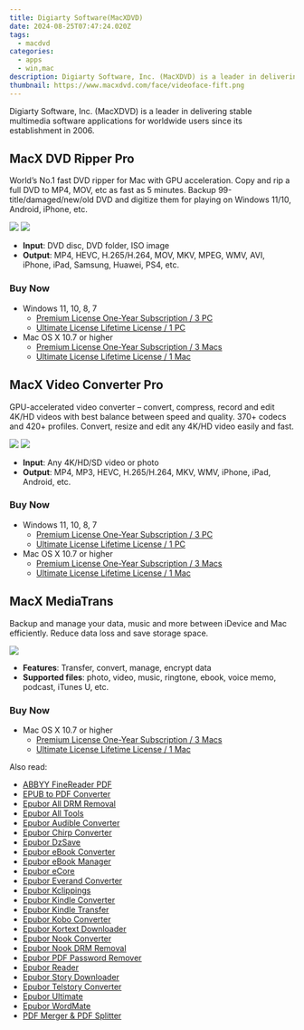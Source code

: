 ```yaml
---
title: Digiarty Software(MacXDVD)
date: 2024-08-25T07:47:24.020Z
tags: 
  - macdvd
categories: 
  - apps
  - win,mac
description: Digiarty Software, Inc. (MacXDVD) is a leader in delivering stable multimedia software applications for worldwide users since its establishment in 2006.
thumbnail: https://www.macxdvd.com/face/videoface-fift.png
---
```


Digiarty Software, Inc. (MacXDVD) is a leader in delivering stable multimedia software applications for worldwide users since its establishment in 2006.


## MacX DVD Ripper Pro

World’s No.1 fast DVD ripper for Mac with GPU acceleration. Copy and rip a full DVD to MP4, MOV, etc as fast as 5 minutes.
Backup 99-title/damaged/new/old DVD and digitize them for playing on Windows 11/10, Android, iPhone, etc.

![](https://www.macxdvd.com/image-style/series-update/box-drp.png)
![](https://www.macxdvd.com/image-style/series-update/box-macdrp.png)

- **Input**: DVD disc, DVD folder, ISO image
- **Output**: MP4, HEVC, H.265/H.264, MOV, MKV, MPEG, WMV, AVI, iPhone, iPad, Samsung, Huawei, PS4, etc.


### Buy Now

- Windows 11, 10, 8, 7
  - [Premium License One-Year Subscription / 3 PC](https://estore.macxdvd.com/order/checkout.php?PRODS=39790876&QTY=1&AFFILIATE=108875&CART=1&SHORT_FORM=1&COUPON=HOLIDAYSALES&ORDERSTYLE=nLWsnpXPnHU=&DESIGN_TYPE=2&HIDEC=0&daci=1037703119.1724242719)
  - [Ultimate License Lifetime License / 1 PC](https://estore.macxdvd.com/order/checkout.php?PRODS=37808502&QTY=1&AFFILIATE=108875&CART=1&SHORT_FORM=1&ORDERSTYLE=nLWsnpXPnHU=&DESIGN_TYPE=2&HIDEC=0&daci=1037703119.1724242719)
- Mac OS X 10.7 or higher
  - [Premium License One-Year Subscription / 3 Macs](https://estore.macxdvd.com/order/checkout.php?PRODS=39790589&CARD=2&QTY=1&AFFILIATE=108875&CART=2&SHORT_FORM=1&COUPON=HOLIDAYSALES&ORDERSTYLE=nLWsnpXPnHU=&DESIGN_TYPE=2&HIDEC=0&SRC=22drpbuyaf1y&daci=1037703119.1724242719)
  - [Ultimate License Lifetime License / 1 Mac](https://estore.macxdvd.com/order/checkout.php?PRODS=37483258&CARD=2&QTY=1&AFFILIATE=108875&CART=1&SHORT_FORM=1&COUPON=HOLIDAYSALES&ORDERSTYLE=nLWsnpXPnHU=&DESIGN_TYPE=2&HIDEC=0&SRC=22drpbuybelt&daci=1037703119.1724242719)


## MacX Video Converter Pro

GPU-accelerated video converter – convert, compress, record and edit 4K/HD videos with best balance between speed and quality.
370+ codecs and 420+ profiles. Convert, resize and edit any 4K/HD video easily and fast.

![](https://www.macxdvd.com/image-style/series-update/box-vcp.png)
![](https://www.macxdvd.com/image-style/series-update/box-macvcp.png)

- **Input**: Any 4K/HD/SD video or photo
- **Output**: MP4, MP3, HEVC, H.265/H.264, MKV, WMV, iPhone, iPad, Android, etc.

### Buy Now

- Windows 11, 10, 8, 7
  - [Premium License One-Year Subscription / 3 PC](https://estore.macxdvd.com/order/checkout.php?PRODS=39790988&QTY=1&AFFILIATE=108875&CART=1&SHORT_FORM=1&COUPON=VCP1Y19&ORDERSTYLE=nLWsnpXPnHU=&DESIGN_TYPE=2&HIDEC=0&daci=1037703119.1724242719)
  - [Ultimate License Lifetime License / 1 PC](https://estore.macxdvd.com/order/checkout.php?PRODS=37808503&QTY=1&AFFILIATE=108875&CART=1&SHORT_FORM=1&ORDERSTYLE=nLWsnpXPnHU=&DESIGN_TYPE=2&HIDEC=0&daci=1037703119.1724242719)
- Mac OS X 10.7 or higher
  - [Premium License One-Year Subscription / 3 Macs](https://estore.macxdvd.com/order/checkout.php?PRODS=38743988&CARD=2&QTY=1&AFFILIATE=108875&CART=2&SHORT_FORM=1&COUPON=VCP1Y19&ORDERSTYLE=nLWsnpXPnHU=&DESIGN_TYPE=2&HIDEC=0&SRC=23vcpbuyaf1y&daci=1037703119.1724242719)
  - [Ultimate License Lifetime License / 1 Mac](https://estore.macxdvd.com/order/checkout.php?PRODS=38744011&CARD=2&QTY=1&AFFILIATE=108875&CART=1&SHORT_FORM=1&ORDERSTYLE=nLWsnpXPnHU=&DESIGN_TYPE=2&HIDEC=0&SRC=23vcpbuy1ty&daci=1037703119.1724242719)

## MacX MediaTrans

Backup and manage your data, music and more between iDevice and Mac efficiently. Reduce data loss and save storage space.

![](https://www.macxdvd.com/image-style/series-update/box-mediatrans.png)

- **Features**: Transfer, convert, manage, encrypt data
- **Supported files**: photo, video, music, ringtone, ebook, voice memo, podcast, iTunes U, etc.

### Buy Now

- Mac OS X 10.7 or higher
  - [Premium License One-Year Subscription / 3 Macs](https://estore.macxdvd.com/order/checkout.php?PRODS=38739171&CARD=2&QTY=1&AFFILIATE=108875&CART=1&SHORT_FORM=1&COUPON=MT1Y19&ORDERSTYLE=nLWsnpXPnHU=&DESIGN_TYPE=2&HIDEC=0&SRC=23mtbuyaf1y&daci=1037703119.1724242719)
  - [Ultimate License Lifetime License / 1 Mac](https://estore.macxdvd.com/order/checkout.php?PRODS=38739223&CARD=2&QTY=1&AFFILIATE=108875&CART=1&SHORT_FORM=1&ORDERSTYLE=nLWsnpXPnHU=&DESIGN_TYPE=2&HIDEC=0&SRC=23mtbuylf&daci=1037703119.1724242719)



<span class="atpl-alsoreadstyle">Also read:</span>
<div><ul>
<li><a href="https://tools.techidaily.com/abbyy/products/"><u>ABBYY FineReader PDF</u></a></li>
<li><a href="https://tools.techidaily.com/epubor/epub-to-pdf-converter/"><u>EPUB to PDF Converter</u></a></li>
<li><a href="https://tools.techidaily.com/epubor/drm-removal-tools/"><u>Epubor All DRM Removal</u></a></li>
<li><a href="https://tools.techidaily.com/epubor/products/"><u>Epubor All Tools</u></a></li>
<li><a href="https://tools.techidaily.com/epubor/audible-converter/"><u>Epubor Audible Converter</u></a></li>
<li><a href="https://tools.techidaily.com/epubor/chirp-converter/"><u>Epubor Chirp Converter</u></a></li>
<li><a href="https://tools.techidaily.com/epubor/dzsave/"><u>Epubor DzSave</u></a></li>
<li><a href="https://tools.techidaily.com/epubor/ebook-converter/"><u>Epubor eBook Converter</u></a></li>
<li><a href="https://tools.techidaily.com/epubor/ebook-manager/"><u>Epubor eBook Manager</u></a></li>
<li><a href="https://tools.techidaily.com/epubor/ecore/"><u>Epubor eCore</u></a></li>
<li><a href="https://tools.techidaily.com/epubor/everand-downloader/"><u>Epubor Everand Converter</u></a></li>
<li><a href="https://tools.techidaily.com/epubor/kclippings/"><u>Epubor Kclippings</u></a></li>
<li><a href="https://tools.techidaily.com/epubor/kindle-converter/"><u>Epubor Kindle Converter</u></a></li>
<li><a href="https://tools.techidaily.com/epubor/transfer/"><u>Epubor Kindle Transfer</u></a></li>
<li><a href="https://tools.techidaily.com/epubor/kobo-converter/"><u>Epubor Kobo Converter</u></a></li>
<li><a href="https://tools.techidaily.com/epubor/kortext-downloader/"><u>Epubor Kortext Downloader</u></a></li>
<li><a href="https://tools.techidaily.com/epubor/nook-converter/"><u>Epubor Nook Converter</u></a></li>
<li><a href="https://tools.techidaily.com/epubor/nook-drm-removal/"><u>Epubor Nook DRM Removal</u></a></li>
<li><a href="https://tools.techidaily.com/epubor/pdf-password-remover/"><u>Epubor PDF Password Remover</u></a></li>
<li><a href="https://tools.techidaily.com/epubor/reader/"><u>Epubor Reader</u></a></li>
<li><a href="https://tools.techidaily.com/epubor/story-downloader/"><u>Epubor Story Downloader</u></a></li>
<li><a href="https://tools.techidaily.com/epubor/telstory-converter/"><u>Epubor Telstory Converter</u></a></li>
<li><a href="https://tools.techidaily.com/epubor/ultimate/"><u>Epubor Ultimate</u></a></li>
<li><a href="https://tools.techidaily.com/epubor/ebook-editor/"><u>Epubor WordMate</u></a></li>
<li><a href="https://tools.techidaily.com/epubor/pdf-splitter-merger/"><u>PDF Merger & PDF Splitter</u></a></li>
</ul></div>

<ins class="adsbygoogle"
      style="display:block"
      data-ad-client="ca-pub-7571918770474297"
      data-ad-slot="8358498916"
      data-ad-format="auto"
      data-full-width-responsive="true"></ins>